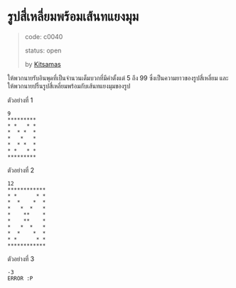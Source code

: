 # รูปสี่เหลี่ยมพร้อมเส้นทแยงมุม #
> code: c0040
>
> status: open
>
> by [Kitsamas](https://github.com/Kitsamas)

ให้พวกนายรับอินพุดที่เป็นจำนวนเต็มบวกที่มีค่าตั้งแต่ 5 ถึง 99 ซึ่งเป็นความยาวของรูปสี่เหลี่ยม และให้พวกนายปริ้นรูปสี่เหลี่ยมพร้อมกับเส้นทแยงมุมของรูป

ตัวอย่างที่ 1
```
9
*********
* *   * *
*  * *  *
*   *   *
*  * *  *
* *   * *
*********
```

ตัวอย่างที่ 2
```
12
************
* *      * *
*  *    *  *
*   *  *   *
*    **    *
*    **    *
*   *  *   *
*  *    *  *
* *      * *
************
```

ตัวอย่างที่ 3
```
-3
ERROR :P
```
